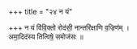 +++
title = "२४ न यं"

+++
न यं वि॑वि॒क्तो रोद॑सी॒ नान्तरि॑क्षाणि व॒ज्रिण॑म् ।  
अमा॒दिद॑स्य तित्विषे॒ समोज॑सः ॥
